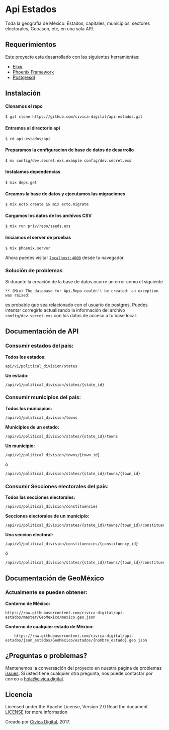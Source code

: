 # Api Estados

Toda la geografía de México: Estados, capitales, municipios, sectores electorales, GeoJson, etc, en una sola API.


## Requerimientos
Este proyecto esta desarrollado con las siguientes herramientas:

* [Elixir](http://elixir-lang.org/install.html)
* [Phoenix Framework](http://www.phoenixframework.org/docs/installation)
* [Postgresql](https://www.postgresql.org/docs/9.6/static/index.html)

## Instalación

#### Clonamos el repo
   
    $ git clone https://github.com/civica-digital/api-estados.git

#### Entramos al directorio api

	$ cd api-estados/api

#### Preparamos la configuracion de base de datos de desarrollo

	$ mv config/dev.secret.exs.example config/dev.secret.exs

#### Instalamos dependencias
	
	$ mix deps.get

#### Creamos la base de datos y ejecutamos las migraciones

	$ mix ecto.create && mix ecto.migrate

#### Cargamos los datos de los archivos CSV

	$ mix run priv/repo/seeds.exs

#### Iniciamos el server de pruebas

	$ mix phoenix.server
	
Ahora puedes visitar [`localhost:4000`](http://localhost:4000) desde tu navegador.

### Solución de problemas
Si durante la creación de la base de datos ocurre un error como el siguiente
```
** (Mix) The database for Api.Repo couldn't be created: an exception was raised:
```
es probable que sea relacionado con el usuario de postgres. Puedes intentar corregirlo actualizando la información del archivo `config/dev.secret.exs` con los datos de acceso a tu base local.


## Documentación de API

### Consumir estados del pais:
	
**Todos los estados:** 

	api/v1/political_division/states
   
**Un estado:** 

	/api/v1/political_division/states/{state_id}
	
### Consumir municipios del pais:

**Todos los municipios:** 
	
	/api/v1/political_division/towns
		
**Municipios de un estado:** 

	/api/v1/political_division/states/{state_id}/towns
		
**Un municipio:** 
	
	/api/v1/political_division/towns/{town_id}
ó 
	
	/api/v1/political_division/states/{state_id}/towns/{town_id}
		
		
### Consumir Secciones electorales del pais:

**Todos las secciones electorales:** 
	
	/api/v1/political_division/constituencies
		
**Secciones electorales de un municipio:** 
	
	/api/v1/political_division/states/{state_id}/towns/{town_id}/constituencies
		
**Una seccion electoral:** 
	
	/api/v1/political_division/constituencies/{constituency_id}
ó 
	
	/api/v1/political_division/states/{state_id}/towns/{town_id}/constituencies/{constituency_id}

## Documentación de GeoMéxico

### Actualmente se pueden obtener:

**Contorno de México:** 
 
    https://raw.githubusercontent.com/civica-digital/api-estados/master/GeoMexico/mexico.geo.json
	
**Contorno de cualquier estado de México:** 	

		https://raw.githubusercontent.com/civica-digital/api-estados/json_estados/GeoMexico/estados/{nombre_estado}.geo.json

## ¿Preguntas o problemas? 

Mantenemos la conversación del proyecto en nuestra página de problemas [issues](https://github.com/civica-digital/api-estados/issues). Si usted tiene cualquier otra pregunta, nos puede contactar por correo a <hola@civica.digital>.


## Licencia

Licensed under the Apache License, Version 2.0 Read the document [LICENSE](http://www.apache.org/licenses/LICENSE-2.0) for more information

Creado por [Cívica Digital](http://www.civica.digital), 2017.

